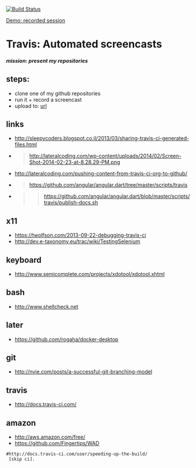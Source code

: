 [![Build Status](https://travis-ci.org/brownman/travis_screencast.svg?branch=develop)](https://travis-ci.org/browman/travis_screencast)
 
[Demo: recorded session](http://brownman.github.io/travis_screencast)


Travis: Automated screencasts
====

##### mission: present my repositories
steps:
----
- clone one of my github repositories
- run it + record a screencast
- upload to: [url](https://github.com/brownman/travis_screencast/tree/gh-pages)




 


links
----
- http://sleepycoders.blogspot.co.il/2013/03/sharing-travis-ci-generated-files.html
- > http://lateralcoding.com/wp-content/uploads/2014/02/Screen-Shot-2014-02-23-at-8.28.29-PM.png
- http://lateralcoding.com/pushing-content-from-travis-ci-org-to-github/
- > https://github.com/angular/angular.dart/tree/master/scripts/travis
- >> https://github.com/angular/angular.dart/blob/master/scripts/travis/publish-docs.sh


x11
------
- https://twolfson.com/2013-09-22-debugging-travis-ci 
- http://dev.e-taxonomy.eu/trac/wiki/TestingSelenium


keyboard
---
- http://www.semicomplete.com/projects/xdotool/xdotool.xhtml


bash
---
- http://www.shellcheck.net


later
---
- https://github.com/rogaha/docker-desktop

git
----
- http://nvie.com/posts/a-successful-git-branching-model

travis
---
- http://docs.travis-ci.com/

amazon
--
- http://aws.amazon.com/free/
- https://github.com/Fingertips/WAD


```
#http://docs.travis-ci.com/user/speeding-up-the-build/
 [skip ci].
```
